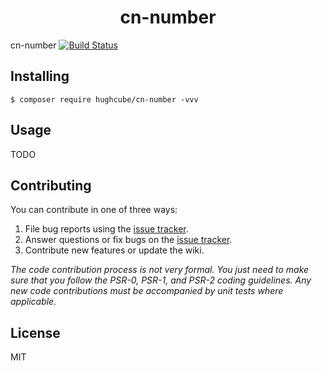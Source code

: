 <h1 align="center"> cn-number </h1>

cn-number [![Build Status](https://travis-ci.com/hughcube/cn-number.svg?branch=1.0)](https://travis-ci.com/hughcube/cn-number)


## Installing

```shell
$ composer require hughcube/cn-number -vvv
```

## Usage

TODO

## Contributing

You can contribute in one of three ways:

1. File bug reports using the [issue tracker](https://github.com/hughcube/cn-number/issues).
2. Answer questions or fix bugs on the [issue tracker](https://github.com/hughcube/cn-number/issues).
3. Contribute new features or update the wiki.

_The code contribution process is not very formal. You just need to make sure that you follow the PSR-0, PSR-1, and PSR-2 coding guidelines. Any new code contributions must be accompanied by unit tests where applicable._

## License

MIT

